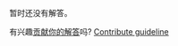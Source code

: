 
暂时还没有解答。

有兴趣[贡献你的解答](https://github.com/BFEdev/BFE.dev-solutions/blob/main/question/what-is-virtual-dom-how-does-it-work_zh.md)吗? [Contribute guideline](https://github.com/BFEdev/BFE.dev-solutions#how-to-contribute)
